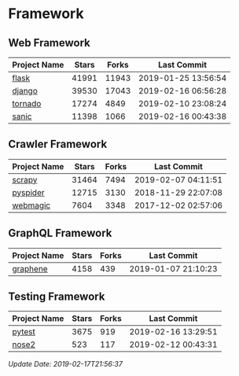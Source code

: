 # Framework

## Web Framework

| Project Name | Stars | Forks | Last Commit |
| ------------ | ----- | ----- | ----------- |
| [flask](https://github.com/pallets/flask) | 41991 | 11943 | 2019-01-25 13:56:54 |
| [django](https://github.com/django/django) | 39530 | 17043 | 2019-02-16 06:56:28 |
| [tornado](https://github.com/tornadoweb/tornado) | 17274 | 4849 | 2019-02-10 23:08:24 |
| [sanic](https://github.com/huge-success/sanic) | 11398 | 1066 | 2019-02-16 00:43:38 |

## Crawler Framework

| Project Name | Stars | Forks | Last Commit |
| ------------ | ----- | ----- | ----------- |
| [scrapy](https://github.com/scrapy/scrapy) | 31464 | 7494 | 2019-02-07 04:11:51 |
| [pyspider](https://github.com/binux/pyspider) | 12715 | 3130 | 2018-11-29 22:07:08 |
| [webmagic](https://github.com/code4craft/webmagic) | 7604 | 3348 | 2017-12-02 02:57:06 |

## GraphQL Framework

| Project Name | Stars | Forks | Last Commit |
| ------------ | ----- | ----- | ----------- |
| [graphene](https://github.com/graphql-python/graphene) | 4158 | 439 | 2019-01-07 21:10:23 |

## Testing Framework

| Project Name | Stars | Forks | Last Commit |
| ------------ | ----- | ----- | ----------- |
| [pytest](https://github.com/pytest-dev/pytest) | 3675 | 919 | 2019-02-16 13:29:51 |
| [nose2](https://github.com/nose-devs/nose2) | 523 | 117 | 2019-02-12 00:43:31 |

*Update Date: 2019-02-17T21:56:37*